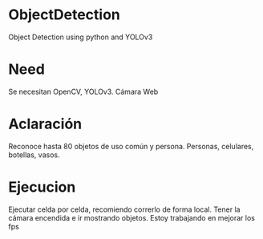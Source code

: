 # ObjectDetection
Object Detection using python and YOLOv3

# Need
Se necesitan OpenCV, YOLOv3.
Cámara Web

# Aclaración
Reconoce hasta 80 objetos de uso común y persona. Personas, celulares, botellas, vasos.

# Ejecucion
Ejecutar celda por celda, recomiendo correrlo de forma local. 
Tener la cámara encendida e ir mostrando objetos.
Estoy trabajando en mejorar los fps

